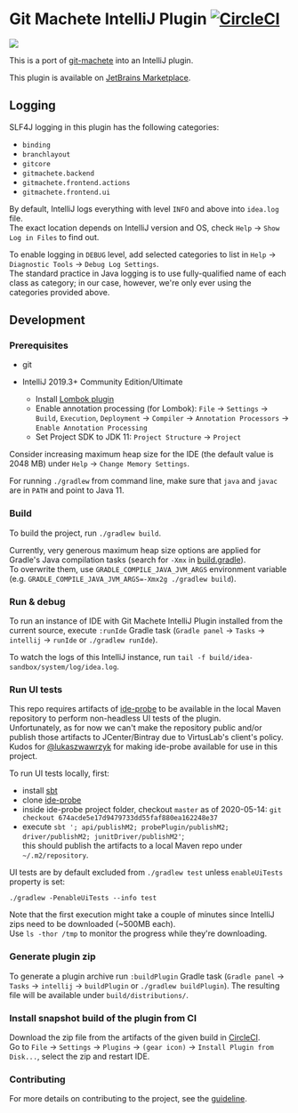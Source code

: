 # Git Machete IntelliJ Plugin [![CircleCI](https://circleci.com/gh/VirtusLab/git-machete-intellij-plugin/tree/master.svg?style=shield)](https://circleci.com/gh/VirtusLab/git-machete-intellij-plugin/tree/master)

![](src/main/resources/META-INF/pluginIcon.svg)

This is a port of [git-machete](https://github.com/VirtusLab/git-machete) into an IntelliJ plugin.

This plugin is available on [JetBrains Marketplace](https://plugins.jetbrains.com/plugin/14221-git-machete).


## Logging

SLF4J logging in this plugin has the following categories:

* `binding`
* `branchlayout`
* `gitcore`
* `gitmachete.backend`
* `gitmachete.frontend.actions`
* `gitmachete.frontend.ui`

By default, IntelliJ logs everything with level `INFO` and above into `idea.log` file. <br/>
The exact location depends on IntelliJ version and OS, check `Help` -> `Show Log in Files` to find out.

To enable logging in `DEBUG` level, add selected categories to list in `Help` -> `Diagnostic Tools` -> `Debug Log Settings`. <br/>
The standard practice in Java logging is to use fully-qualified name of each class as category;
in our case, however, we're only ever using the categories provided above.


## Development

### Prerequisites

* git
* IntelliJ 2019.3+ Community Edition/Ultimate

  * Install [Lombok plugin](https://plugins.jetbrains.com/plugin/6317-lombok/)
  * Enable annotation processing (for Lombok):
    `File` -> `Settings` -> `Build`, `Execution`, `Deployment` -> `Compiler` -> `Annotation Processors` -> `Enable Annotation Processing`
  * Set Project SDK to JDK 11: `Project Structure` -> `Project`

Consider increasing maximum heap size for the IDE (the default value is 2048 MB) under `Help` -> `Change Memory Settings`.

For running `./gradlew` from command line, make sure that `java` and `javac` are in `PATH` and point to Java 11.


### Build

To build the project, run `./gradlew build`.

Currently, very generous maximum heap size options are applied for Gradle's Java compilation tasks (search for `-Xmx` in [build.gradle](build.gradle)). <br/>
To overwrite them, use `GRADLE_COMPILE_JAVA_JVM_ARGS` environment variable (e.g. `GRADLE_COMPILE_JAVA_JVM_ARGS=-Xmx2g ./gradlew build`).


### Run & debug

To run an instance of IDE with Git Machete IntelliJ Plugin installed from the current source,
execute `:runIde` Gradle task (`Gradle panel` -> `Tasks` -> `intellij` -> `runIde` or `./gradlew runIde`).

To watch the logs of this IntelliJ instance, run `tail -f build/idea-sandbox/system/log/idea.log`.


### Run UI tests

This repo requires artifacts of [ide-probe](https://github.com/VirtuslabRnD/ide-probe) to be available in the local Maven repository
to perform non-headless UI tests of the plugin. <br/>
Unfortunately, as for now we can't make the repository public and/or publish those artifacts to JCenter/Bintray due to VirtusLab's client's policy. <br>
Kudos for [@lukaszwawrzyk](https://github.com/lukaszwawrzyk) for making ide-probe available for use in this project.

To run UI tests locally, first:
* install [sbt](https://www.scala-sbt.org/download.html)
* clone [ide-probe](https://github.com/VirtuslabRnD/ide-probe)
* inside ide-probe project folder, checkout `master` as of 2020-05-14: `git checkout 674acde5e17d9479733dd55faf880ea162248e37`
* execute `sbt '; api/publishM2; probePlugin/publishM2; driver/publishM2; junitDriver/publishM2'`; <br>
  this should publish the artifacts to a local Maven repo under `~/.m2/repository`.

UI tests are by default excluded from `./gradlew test` unless `enableUiTests` property is set:

```
./gradlew -PenableUiTests --info test
```

Note that the first execution might take a couple of minutes since IntelliJ zips need to be downloaded (~500MB each). <br/>
Use `ls -thor /tmp` to monitor the progress while they're downloading.


### Generate plugin zip

To generate a plugin archive run `:buildPlugin` Gradle task (`Gradle panel` -> `Tasks` -> `intellij` -> `buildPlugin` or `./gradlew buildPlugin`).
The resulting file will be available under `build/distributions/`.


### Install snapshot build of the plugin from CI

Download the zip file from the artifacts of the given build in [CircleCI](https://app.circleci.com/pipelines/github/VirtusLab/git-machete-intellij-plugin). <br/>
Go to `File` -> `Settings` -> `Plugins` -> `(gear icon)` -> `Install Plugin from Disk...`, select the zip and restart IDE.


### Contributing

For more details on contributing to the project, see the [guideline](CONTRIBUTING.md).
